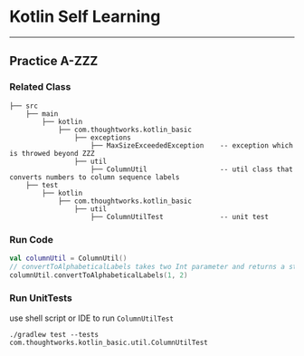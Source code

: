 # Kotlin Self Learning

---
## Practice A-ZZZ

### Related Class
```
├── src
    ├── main
        ├── kotlin
            ├── com.thoughtworks.kotlin_basic
                ├── exceptions
                    ├── MaxSizeExceededException    -- exception which is throwed beyond ZZZ
                ├── util
                    ├── ColumnUtil                  -- util class that converts numbers to column sequence labels
    ├── test
        ├── kotlin
            ├── com.thoughtworks.kotlin_basic
                ├── util
                    ├── ColumnUtilTest              -- unit test
```

### Run Code

```kotlin
val columnUtil = ColumnUtil()
// convertToAlphabeticalLabels takes two Int parameter and returns a string array
columnUtil.convertToAlphabeticalLabels(1, 2)
```

### Run UnitTests

use shell script or IDE to run ```ColumnUtilTest```
```shell
./gradlew test --tests com.thoughtworks.kotlin_basic.util.ColumnUtilTest
```
